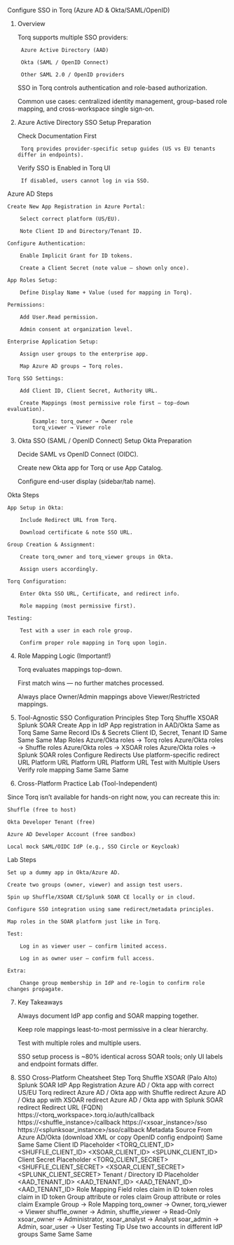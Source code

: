 Configure SSO in Torq (Azure AD & Okta/SAML/OpenID)
1. Overview

    Torq supports multiple SSO providers:

        Azure Active Directory (AAD)

        Okta (SAML / OpenID Connect)

        Other SAML 2.0 / OpenID providers

    SSO in Torq controls authentication and role-based authorization.

    Common use cases: centralized identity management, group-based role mapping, and cross-workspace single sign-on.

2. Azure Active Directory SSO Setup
Preparation

    Check Documentation First

        Torq provides provider-specific setup guides (US vs EU tenants differ in endpoints).

    Verify SSO is Enabled in Torq UI

        If disabled, users cannot log in via SSO.

Azure AD Steps

    Create New App Registration in Azure Portal:

        Select correct platform (US/EU).

        Note Client ID and Directory/Tenant ID.

    Configure Authentication:

        Enable Implicit Grant for ID tokens.

        Create a Client Secret (note value — shown only once).

    App Roles Setup:

        Define Display Name + Value (used for mapping in Torq).

    Permissions:

        Add User.Read permission.

        Admin consent at organization level.

    Enterprise Application Setup:

        Assign user groups to the enterprise app.

        Map Azure AD groups → Torq roles.

    Torq SSO Settings:

        Add Client ID, Client Secret, Authority URL.

        Create Mappings (most permissive role first — top-down evaluation).

            Example: torq_owner → Owner role
            torq_viewer → Viewer role

3. Okta SSO (SAML / OpenID Connect) Setup
Okta Preparation

    Decide SAML vs OpenID Connect (OIDC).

    Create new Okta app for Torq or use App Catalog.

    Configure end-user display (sidebar/tab name).

Okta Steps

    App Setup in Okta:

        Include Redirect URL from Torq.

        Download certificate & note SSO URL.

    Group Creation & Assignment:

        Create torq_owner and torq_viewer groups in Okta.

        Assign users accordingly.

    Torq Configuration:

        Enter Okta SSO URL, Certificate, and redirect info.

        Role mapping (most permissive first).

    Testing:

        Test with a user in each role group.

        Confirm proper role mapping in Torq upon login.

4. Role Mapping Logic (Important!)

    Torq evaluates mappings top-down.

    First match wins — no further matches processed.

    Always place Owner/Admin mappings above Viewer/Restricted mappings.

5. Tool-Agnostic SSO Configuration Principles
Step	Torq	Shuffle	XSOAR	Splunk SOAR
Create App in IdP	App registration in AAD/Okta	Same as Torq	Same	Same
Record IDs & Secrets	Client ID, Secret, Tenant ID	Same	Same	Same
Map Roles	Azure/Okta roles → Torq roles	Azure/Okta roles → Shuffle roles	Azure/Okta roles → XSOAR roles	Azure/Okta roles → Splunk SOAR roles
Configure Redirects	Use platform-specific redirect URL	Platform URL	Platform URL	Platform URL
Test with Multiple Users	Verify role mapping	Same	Same	Same
6. Cross-Platform Practice Lab (Tool-Independent)

Since Torq isn’t available for hands-on right now, you can recreate this in:

    Shuffle (free to host)

    Okta Developer Tenant (free)

    Azure AD Developer Account (free sandbox)

    Local mock SAML/OIDC IdP (e.g., SSO Circle or Keycloak)

Lab Steps

    Set up a dummy app in Okta/Azure AD.

    Create two groups (owner, viewer) and assign test users.

    Spin up Shuffle/XSOAR CE/Splunk SOAR CE locally or in cloud.

    Configure SSO integration using same redirect/metadata principles.

    Map roles in the SOAR platform just like in Torq.

    Test:

        Log in as viewer user — confirm limited access.

        Log in as owner user — confirm full access.

    Extra:

        Change group membership in IdP and re-login to confirm role changes propagate.

7. Key Takeaways

    Always document IdP app config and SOAR mapping together.

    Keep role mappings least-to-most permissive in a clear hierarchy.

    Test with multiple roles and multiple users.

    SSO setup process is ~80% identical across SOAR tools; only UI labels and endpoint formats differ.

8. SSO Cross-Platform Cheatsheet
Step	Torq	Shuffle	XSOAR (Palo Alto)	Splunk SOAR
IdP App Registration	Azure AD / Okta app with correct US/EU Torq redirect	Azure AD / Okta app with Shuffle redirect	Azure AD / Okta app with XSOAR redirect	Azure AD / Okta app with Splunk SOAR redirect
Redirect URL (FQDN)	https://<torq_workspace>.torq.io/auth/callback	https://<shuffle_instance>/callback	https://<xsoar_instance>/sso	https://<splunksoar_instance>/sso/callback
Metadata Source	From Azure AD/Okta (download XML or copy OpenID config endpoint)	Same	Same	Same
Client ID Placeholder	<TORQ_CLIENT_ID>	<SHUFFLE_CLIENT_ID>	<XSOAR_CLIENT_ID>	<SPLUNK_CLIENT_ID>
Client Secret Placeholder	<TORQ_CLIENT_SECRET>	<SHUFFLE_CLIENT_SECRET>	<XSOAR_CLIENT_SECRET>	<SPLUNK_CLIENT_SECRET>
Tenant / Directory ID Placeholder	<AAD_TENANT_ID>	<AAD_TENANT_ID>	<AAD_TENANT_ID>	<AAD_TENANT_ID>
Role Mapping Field	roles claim in ID token	roles claim in ID token	Group attribute or roles claim	Group attribute or roles claim
Example Group → Role Mapping	torq_owner → Owner, torq_viewer → Viewer	shuffle_owner → Admin, shuffle_viewer → Read-Only	xsoar_owner → Administrator, xsoar_analyst → Analyst	soar_admin → Admin, soar_user → User
Testing Tip	Use two accounts in different IdP groups	Same	Same	Same